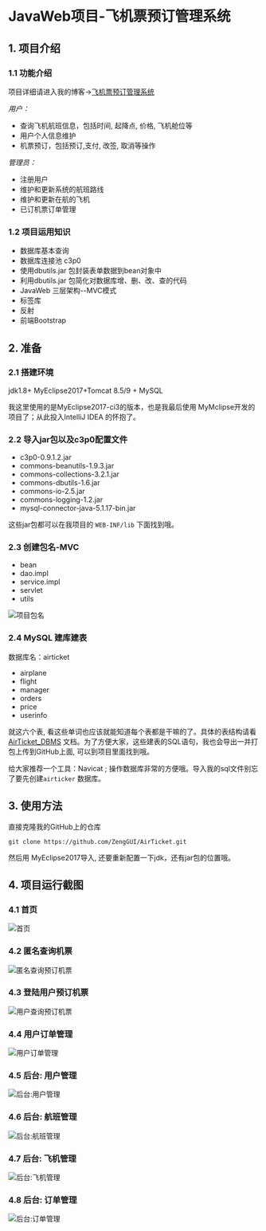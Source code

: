 # JavaWeb项目-飞机票预订管理系统


## 1. 项目介绍

### 1.1 功能介绍

项目详细请进入我的博客->[飞机票预订管理系统](http://devtor.cn/technology/java-project-airticket.html)

*用户：*

- 查询飞机航班信息，包括时间, 起降点, 价格, 飞机舱位等
- 用户个人信息维护
- 机票预订，包括预订,支付, 改签, 取消等操作

*管理员：*

- 注册用户
- 维护和更新系统的航班路线
- 维护和更新在航的飞机
- 已订机票订单管理


### 1.2 项目运用知识

- 数据库基本查询
- 数据库连接池 c3p0
- 使用dbutils.jar 包封装表单数据到bean对象中
- 利用dbutils.jar 包简化对数据库增、删、改、查的代码
- JavaWeb 三层架构--MVC模式
- 标签库
- 反射
- 前端Bootstrap

## 2. 准备
### 2.1 搭建环境
jdk1.8+ MyEclipse2017+Tomcat 8.5/9 + MySQL

我这里使用的是MyEclipse2017-ci3的版本，也是我最后使用 MyMclipse开发的项目了；从此投入IntelliJ IDEA 的怀抱了。

### 2.2 导入jar包以及c3p0配置文件

- c3p0-0.9.1.2.jar
- commons-beanutils-1.9.3.jar
- commons-collections-3.2.1.jar
- commons-dbutils-1.6.jar
- commons-io-2.5.jar
- commons-logging-1.2.jar
- mysql-connector-java-5.1.17-bin.jar

这些jar包都可以在我项目的 `WEB-INF/lib` 下面找到哦。

### 2.3 创建包名-MVC

- bean
- dao.impl
- service.impl
- servlet
- utils

![项目包名](http://p0vpb736v.bkt.clouddn.com/airticket/package.png)

### 2.4 MySQL 建库建表

数据库名：airticket

- airplane
- flight
- manager
- orders
- price
- userinfo

就这六个表, 看这些单词也应该就能知道每个表都是干嘛的了。具体的表结构请看 [AirTicket_DBMS](http://p0vpb736v.bkt.clouddn.com/AirTicket_DBMS.txt) 文档。为了方便大家，这些建表的SQL语句，我也会导出一并打包上传到GitHub上面, 可以到项目里面找到哦。

给大家推荐一个工具：Navicat ; 操作数据库非常的方便哦。导入我的sql文件别忘了要先创建`airticker` 数据库。

## 3. 使用方法

直接克隆我的GitHub上的仓库

```shell
git clone https://github.com/ZengGUI/AirTicket.git
```

然后用 MyEclipse2017导入, 还要重新配置一下jdk，还有jar包的位置哦。

## 4. 项目运行截图
### 4.1 首页

![首页](http://p0vpb736v.bkt.clouddn.com/airticket/index.png)

### 4.2 匿名查询机票

![匿名查询预订机票](http://p0vpb736v.bkt.clouddn.com/airticket/anonymous-query.png)

### 4.3 登陆用户预订机票

![用户查询预订机票](http://p0vpb736v.bkt.clouddn.com/airticket/user-query.png)

### 4.4 用户订单管理

![用户订单管理](http://p0vpb736v.bkt.clouddn.com/airticket/user-orders.png)

### 4.5 后台: 用户管理

![后台:用户管理](http://p0vpb736v.bkt.clouddn.com/airticket/admin-user.png)

### 4.6 后台: 航班管理

![后台:航班管理](http://p0vpb736v.bkt.clouddn.com/airticket/admin-flight.png)

### 4.7 后台: 飞机管理

![后台:飞机管理](http://p0vpb736v.bkt.clouddn.com/airticket/admin-airplane.png)

### 4.8 后台: 订单管理

![后台:订单管理](http://p0vpb736v.bkt.clouddn.com/airticket/admin-orders.png)


